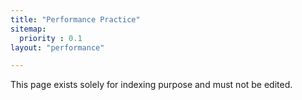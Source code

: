 ```yaml
---
title: "Performance Practice"
sitemap:
  priority : 0.1
layout: "performance"

---
```

This page exists solely for indexing purpose and must not be edited.